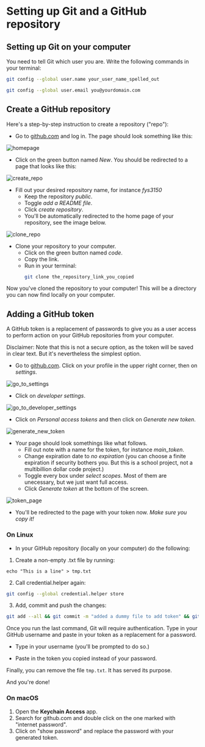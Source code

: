 # Setting up Git and a GitHub repository

## Setting up Git on your computer

You need to tell Git which user you are. Write the following commands in your terminal:

```sh
git config --global user.name your_user_name_spelled_out

git config --global user.email you@yourdomain.com
```

## Create a GitHub repository

Here's a step-by-step instruction to create a repository ("repo"):

- Go to [github.com](https://github.com/) and log in. The page should look something like this:

![homepage](./imgs/github_homepage.png)

- Click on the green button named *New*. You should be redirected to a page that looks like this:

![create_repo](./imgs/create_repo.png)

- Fill out your desired repository name, for instance *fys3150*
  - Keep the repository *public*.
  - Toggle *add a README file*.
  - Click *create repository*.
  - You'll be automatically redirected to the home page of your repository, see the image below.

![clone_repo](./imgs/clone_repo.png)

- Clone your repository to your computer.  
  - Click on the green button named *code*.
  - Copy the link.
  - Run in your terminal:
    ```sh
    git clone the_repository_link_you_copied
    ```

Now you've cloned the repository to your computer! This will be a directory you can now find locally on your computer.



## Adding a GitHub token


A GitHub token is a replacement of passwords to give you as a user access to perform action on your GitHub repositories from your computer.

Disclaimer: Note that this is not a secure option, as the token will be saved in clear text. But it's nevertheless the simplest option.


- Go to [github.com](https://github.com/). Click on your profile in the upper right corner, then on *settings*.

![go_to_settings](./imgs/go_to_settings.png)

- Click on *developer settings*.

![go_to_developer_settings](./imgs/go_to_developer_settings.png)

- Click on *Personal access tokens* and then click on *Generate new token*.

![generate_new_token](./imgs/generate_new_token.png)

- Your page should look somethings like what follows.
    - Fill out note with a name for the token, for instance *main_token*.
    - Change expiration date to *no expiration* (you can choose a finite expiration if security bothers you. But this is a school project, not a multibillion dollar code project.)
    - Toggle every box under *select scopes*. Most of them are unecessary, but we just want full access.
    - Click *Generate token* at the bottom of the screen.

![token_page](./imgs/token_page.png)

- You'll be redirected to the page with your token now. *Make sure you copy it!*


### On Linux

- In your GitHub repository (locally on your computer) do the following:

1. Create a non-empty .txt file by running:

```
echo "This is a line" > tmp.txt
```

2. Call credential.helper again:

```sh
git config --global credential.helper store
```

3. Add, commit and push the changes:

```sh
git add --all && git commit -m "added a dummy file to add token" && git push
```
Once you run the last command, Git will require authentication. Type in your GitHub username and paste in your token as a replacement for a password.


- Type in your username (you'll be prompted to do so.)

- Paste in the token you copied instead of your password.

Finally, you can remove the file `tmp.txt`. It has served its purpose.

And you're done!

### On macOS

1. Open the **Keychain Access** app.
2. Search for github.com and double click on the one marked with "internet password".
3. Click on "show password" and replace the password with your generated token.
